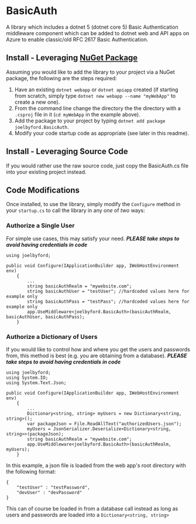 # BasicAuth
A library which includes a dotnet 5 (dotnet core 5)  Basic Authentication middleware component which can be added to dotnet web and API apps on Azure to enable classic/old RFC 2617 Basic Authentication.  

## Install - Leveraging [NuGet Package](https://www.nuget.org/packages/joelbyford.BasicAuth/)
Assuming you would like to add the library to your project via a NuGet package, the following are the steps required:
1. Have an existing `dotnet webapp` or `dotnet apiapp` created (if starting from scratch, simply type `dotnet new webapp --name "myWebApp"` to create a new one).
2. From the command line change the directory the the directory with a `.csproj` file in it (`cd myWebApp` in the example above).
3. Add the package to your project by typing `dotnet add package joelbyford.BasicAuth`.
4. Modify your code startup code as appropriate (see later in this readme).

## Install - Leveraging Source Code
If you would rather use the raw source code, just copy the BasicAuth.cs file into your existing project instead.

## Code Modifications
Once installed, to use the library, simply modify the `Configure` method in your `startup.cs` to call the library in any *one* of *two* ways:

### Authorize a Single User
For simple use cases, this may satisfy your need.  ***PLEASE take steps to avoid having credentials in code***
```
using joelbyford;

public void Configure(IApplicationBuilder app, IWebHostEnvironment env)
    {
        ...
        string basicAuthRealm = "mywebsite.com";
        string basicAuthUser = "testUser"; //hardcoded values here for example only
        string basicAuthPass = "testPass"; //hardcoded values here for example only
        app.UseMiddleware<joelbyford.BasicAuth>(basicAuthRealm, basicAuthUser, basicAuthPass);
    }
```

### Authorize a Dictionary of Users
If you would like to control how and where you get the users and passwords from, this method is best (e.g. you are obtaining from a database). ***PLEASE take steps to avoid having credentials in code***
```
using joelbyford;
using System.IO;
using System.Text.Json;

public void Configure(IApplicationBuilder app, IWebHostEnvironment env)
    {
        ...
        Dictionary<string, string> myUsers = new Dictionary<string, string>();
        var packageJson = File.ReadAllText("authorizedUsers.json");
        myUsers = JsonSerializer.Deserialize<Dictionary<string, string>>(packageJson);
        string basicAuthRealm = "mywebsite.com";
        app.UseMiddleware<joelbyford.BasicAuth>(basicAuthRealm, myUsers);
    }
```
In this example, a json file is loaded from the web app's root directory with the following format:
```
{    
    "testUser" : "testPassword",
    "devUser" : "devPassword"
}
```
This can of course be loaded in from a database call instead as long as users and passwords are loaded into a `Dictionary<string, string>`